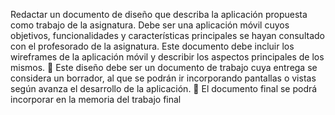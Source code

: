 Redactar un documento de diseño que describa la aplicación
propuesta como trabajo de la asignatura. Debe ser una aplicación
móvil cuyos objetivos, funcionalidades y características
principales se hayan consultado con el profesorado de la
asignatura. Este documento debe incluir los wireframes de la
aplicación móvil y describir los aspectos principales de los
mismos.
 Este diseño debe ser un documento de trabajo cuya entrega se considera
un borrador, al que se podrán ir incorporando pantallas o vistas según
avanza el desarrollo de la aplicación.
 El documento final se podrá incorporar en la memoria del trabajo final
